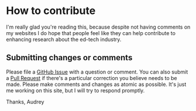 # How to contribute

I'm really glad you're reading this, because despite not having comments on my websites I do hope that people feel like they can help contribute to enhancing research about the ed-tech industry.

## Submitting changes or comments

Please file a [GitHub Issue](https://github.com/hackeducation/ed-tech-social-graph/issues/new) with a question or comment. You can also submit a [Pull Request](https://github.com/hackeducation/ed-tech-social-graph/pulls) if there's a particular correction you believe needs to be made. Please make comments and changes as atomic as possible. It's just me working on this site, but I will try to respond promptly. 

Thanks,
Audrey
